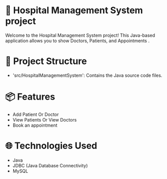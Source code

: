 # 🏨 Hospital Management System project

Welcome to the Hospital Management System project! This Java-based application allows you to show Doctors, Patients, and Appointments .

# 📂 Project Structure
- 'src/HospitalManagementSystem': Contains the Java source code files.

# 📦 Features
- Add Patient Or Doctor
- View Patients Or View Doctors 
- Book an appointment


# 🌐 Technologies Used
- Java
- JDBC (Java Database Connectivity)
- MySQL 


